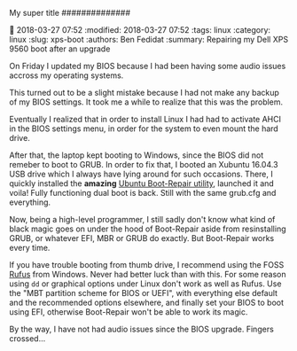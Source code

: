 My super title
##############

:date: 2018-03-27 07:52
:modified: 2018-03-27 07:52
:tags: linux
:category: linux
:slug: xps-boot
:authors: Ben Fedidat
:summary: Repairing my Dell XPS 9560 boot after an upgrade

On Friday I updated my BIOS because I had been having some audio issues accross my operating systems.

This turned out to be a slight mistake because I had not make any backup of my BIOS settings. 
It took me a while to realize that this was the problem.

Eventually I realized that in order to install Linux I had had to activate AHCI in the BIOS settings menu,
in order for the system to even mount the hard drive.

After that, the laptop kept booting to Windows, since the BIOS did not remeber to boot to GRUB.
In order to fix that, I booted an Xubuntu 16.04.3 USB drive which I always have lying around for
such occasions. There, I quickly installed the **amazing** 
[Ubuntu Boot-Repair utility](https://help.ubuntu.com/community/Boot-Repair), launched it
and voila! Fully functioning dual boot is back. Still with the
same grub.cfg and everything.

Now, being a high-level programmer, I still sadly don't know what kind of black magic goes on under the hood of Boot-Repair aside from resinstalling GRUB, 
or whatever EFI, MBR or GRUB do exactly. But Boot-Repair works every time.

If you have trouble booting from thumb drive, I recommend using the FOSS [Rufus](https://rufus.akeo.ie/) from Windows. Never had better luck than with this. For some reason using `dd` or graphical options under Linux don't work as well as Rufus. 
Use the "MBT partition scheme for BIOS or UEFI", with everything else default and the recommended options elsewhere, and finally set your BIOS to boot using EFI, otherwise Boot-Repair won't be able to work its magic.

By the way, I have not had audio issues since the BIOS upgrade.
Fingers crossed...